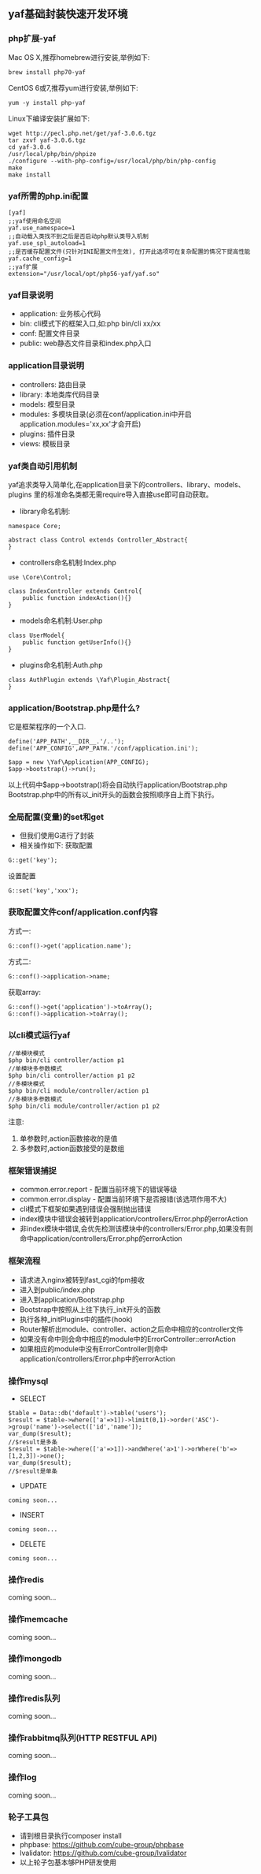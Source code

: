## yaf基础封装快速开发环境
### php扩展-yaf
Mac OS X,推荐homebrew进行安装,举例如下:
```
brew install php70-yaf
```
CentOS 6或7,推荐yum进行安装,举例如下:
```
yum -y install php-yaf
```
Linux下编译安装扩展如下:
```
wget http://pecl.php.net/get/yaf-3.0.6.tgz
tar zxvf yaf-3.0.6.tgz
cd yaf-3.0.6
/usr/local/php/bin/phpize
./configure --with-php-config=/usr/local/php/bin/php-config
make
make install
```
### yaf所需的php.ini配置
```
[yaf]
;;yaf使用命名空间
yaf.use_namespace=1
;;自动载入类找不到之后是否启动php默认类导入机制
yaf.use_spl_autoload=1
;;是否缓存配置文件(只针对INI配置文件生效), 打开此选项可在复杂配置的情况下提高性能
yaf.cache_config=1
;;yaf扩展
extension="/usr/local/opt/php56-yaf/yaf.so"
```
### yaf目录说明
* application: 业务核心代码
* bin: cli模式下的框架入口,如:php bin/cli xx/xx
* conf: 配置文件目录
* public: web静态文件目录和index.php入口
### application目录说明
* controllers: 路由目录
* library: 本地类库代码目录
* models: 模型目录
* modules: 多模块目录(必须在conf/application.ini中开启application.modules='xx,xx'才会开启)
* plugins: 插件目录
* views: 模板目录
### yaf类自动引用机制
yaf追求类导入简单化,在application目录下的controllers、library、models、plugins
里的标准命名类都无需require导入直接use即可自动获取。
* library命名机制:
```
namespace Core;

abstract class Control extends Controller_Abstract{
}
```
* controllers命名机制:Index.php
```
use \Core\Control;

class IndexController extends Control{
    public function indexAction(){}
}
```
* models命名机制:User.php
```
class UserModel{
    public function getUserInfo(){}
}
```
* plugins命名机制:Auth.php
```
class AuthPlugin extends \Yaf\Plugin_Abstract{
}
```

### application/Bootstrap.php是什么?
它是框架程序的一个入口.
```
define('APP_PATH',__DIR__.'/..');
define('APP_CONFIG',APP_PATH.'/conf/application.ini');

$app = new \Yaf\Application(APP_CONFIG);
$app->bootstrap()->run();
```
以上代码中$app->bootstrap()将会自动执行application/Bootstrap.php
Bootstrap.php中的所有以_init开头的函数会按照顺序自上而下执行。
### 全局配置(变量)的set和get
* 但我们使用G进行了封装
* 相关操作如下:
获取配置
```
G::get('key');
```
设置配置
```
G::set('key','xxx');
```
### 获取配置文件conf/application.conf内容
方式一:
```
G::conf()->get('application.name');
```
方式二:
```
G::conf()->application->name;
```
获取array:
```
G::conf()->get('application')->toArray();
G::conf()->application->toArray();
```
### 以cli模式运行yaf
```
//单模块模式
$php bin/cli controller/action p1
//单模块多参数模式
$php bin/cli controller/action p1 p2
//多模块模式
$php bin/cli module/controller/action p1
//多模块多参数模式
$php bin/cli module/controller/action p1 p2
```
注意:
1. 单参数时,action函数接收的是值
2. 多参数时,action函数接受的是数组
### 框架错误捕捉
* common.error.report - 配置当前环境下的错误等级
* common.error.display - 配置当前环境下是否报错(该选项作用不大)
* cli模式下框架如果遇到错误会强制抛出错误
* index模块中错误会被转到application/controllers/Error.php的errorAction
* 非index模块中错误,会优先检测该模块中的controllers/Error.php,如果没有则命中application/controllers/Error.php的errorAction
### 框架流程
* 请求进入nginx被转到fast_cgi的fpm接收
* 进入到public/index.php
* 进入到application/Bootstrap.php
* Bootstrap中按照从上往下执行_init开头的函数
* 执行各种_initPlugins中的插件(hook)
* Router解析出module、controller、action之后命中相应的controller文件
* 如果没有命中则会命中相应的module中的ErrorController::errorAction
* 如果相应的module中没有ErrorController则命中application/controllers/Error.php中的errorAction
### 操作mysql
* SELECT
```
$table = Data::db('default')->table('users');
$result = $table->where(['a'=>1])->limit(0,1)->order('ASC')->group('name')->select(['id','name']);
var_dump($result);
//$result是多条
$result = $table->where(['a'=>1])->andWhere('a>1')->orWhere('b'=>[1,2,3])->one();
var_dump($result);
//$result是单条
```
* UPDATE
```
coming soon...
```
* INSERT
```
coming soon...
```
* DELETE
```
coming soon...
```
### 操作redis
coming soon...
### 操作memcache
coming soon...
### 操作mongodb
coming soon...
### 操作redis队列
coming soon...
### 操作rabbitmq队列(HTTP RESTFUL API)
coming soon...
### 操作log
coming soon...
### 轮子工具包
* 请到根目录执行composer install
* phpbase: https://github.com/cube-group/phpbase
* lvalidator: https://github.com/cube-group/lvalidator
* 以上轮子包基本够PHP研发使用
